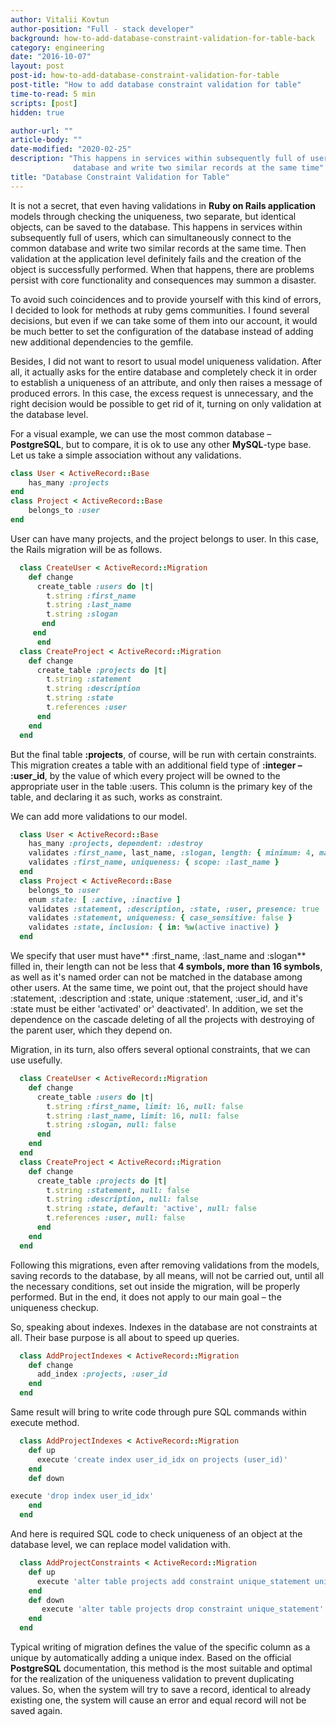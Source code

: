 ```yaml
---
author: Vitalii Kovtun
author-position: "Full - stack developer"
background: how-to-add-database-constraint-validation-for-table-back
category: engineering
date: "2016-10-07"
layout: post
post-id: how-to-add-database-constraint-validation-for-table
post-title: "How to add database constraint validation for table"
time-to-read: 5 min
scripts: [post]
hidden: true

author-url: ""
article-body: ""
date-modified: "2020-02-25"
description: "This happens in services within subsequently full of users, which can simultaneously connect to the common
              database and write two similar records at the same time"
title: "Database Constraint Validation for Table"
---
```


It is not a secret, that even having validations in **Ruby on Rails application** models through checking the uniqueness, two separate, but identical objects, can be saved to the database. This happens in services within subsequently full of users, which can simultaneously connect to the common database and write two similar records at the same time. Then validation at the application level definitely fails and the creation of the object is successfully performed. When that happens, there are problems persist with core functionality and consequences may summon a disaster.

To avoid such coincidences and to provide yourself with this kind of errors, I decided to look for methods at ruby gems communities. I found several decisions, but even if we can take some of them into our account, it would be much better to set the configuration of the database instead of adding new additional dependencies to the gemfile.

Besides, I did not want to resort to usual model uniqueness validation. After all, it actually asks for the entire database and completely check it in order to establish a uniqueness of an attribute, and only then raises a 
message of produced errors. In this case, the excess request is unnecessary, and the right decision would be possible to get rid of it, turning on only validation at the database level.

For a visual example, we can use the most common database – **PostgreSQL**, but to compare, it is ok to use any other **MySQL**-type base. Let us take a simple association without any validations.

```ruby
class User < ActiveRecord::Base
	has_many :projects
end
class Project < ActiveRecord::Base
	belongs_to :user
end
```

User can have many projects, and the project belongs to user. In this case, the Rails migration will be as follows.

```ruby
  class CreateUser < ActiveRecord::Migration
    def change
      create_table :users do |t|
        t.string :first_name
        t.string :last_name
        t.string :slogan
       end
     end
	  end
  class CreateProject < ActiveRecord::Migration
    def change
      create_table :projects do |t|
        t.string :statement
        t.string :description
        t.string :state
        t.references :user
      end
    end
  end
```

But the final table **:projects**, of course, will be run with certain constraints. This migration creates a table with an additional field type of **:integer – :user_id**, by the value of which every project will be owned to the appropriate user in the table :users. This column is the primary key of the table, and declaring it as such, works as constraint.

We can add more validations to our model.

```ruby
  class User < ActiveRecord::Base
    has_many :projects, dependent: :destroy
    validates :first_name, last_name, :slogan, length: { minimum: 4, maximum: 16 }, presence: true
    validates :first_name, uniqueness: { scope: :last_name }
  end
  class Project < ActiveRecord::Base
    belongs_to :user
    enum state: [ :active, :inactive ]
    validates :statement, :description, :state, :user, presence: true
    validates :statement, uniqueness: { case_sensitive: false }
    validates :state, inclusion: { in: %w(active inactive) }
  end
```
We specify that user must have** :first_name, :last_name and :slogan** filled in, their length can not be less that **4 symbols, more than 16 symbols**, as well as it's named order can not be matched in the database among other users. At the same time, we point out, that the project should have :statement, :description and :state, unique :statement, :user_id, and it's :state must be either 'activated' or' deactivated'. In addition, we set the dependence on the cascade deleting of all the projects with destroying of the parent user, which they depend on.

Migration, in its turn, also offers several optional constraints, that we can use usefully.

```ruby
  class CreateUser < ActiveRecord::Migration
    def change
      create_table :users do |t|
        t.string :first_name, limit: 16, null: false
        t.string :last_name, limit: 16, null: false
        t.string :slogan, null: false
      end
    end
  end
  class CreateProject < ActiveRecord::Migration
    def change
      create_table :projects do |t|
        t.string :statement, null: false
        t.string :description, null: false
        t.string :state, default: 'active', null: false
        t.references :user, null: false
      end
    end
  end
```
Following this migrations, even after removing validations from the models, saving records to the database, by all means, will not be carried out, until all the necessary conditions, set out inside the migration, will be properly performed. But in the end, it does not apply to our main goal – the uniqueness checkup.

So, speaking about indexes. Indexes in the database are not constraints at all. Their base purpose is all about to speed up queries.

```ruby
  class AddProjectIndexes < ActiveRecord::Migration
    def change
      add_index :projects, :user_id
    end
  end
```

Same result will bring to write code through pure SQL commands within execute method.

```ruby
  class AddProjectIndexes < ActiveRecord::Migration
    def up
      execute 'create index user_id_idx on projects (user_id)'
    end
    def down

execute 'drop index user_id_idx'
    end
  end
```
And here is required SQL code to check uniqueness of an object at the database level, we can replace model validation with.

```ruby
  class AddProjectConstraints < ActiveRecord::Migration
    def up
      execute 'alter table projects add constraint unique_statement unique (statement)'
    end
    def down
       execute 'alter table projects drop constraint unique_statement'
    end
  end
```
Typical writing of migration defines the value of the specific column as a unique by automatically adding a unique index. Based on the official **PostgreSQL** documentation, this method is the most suitable and optimal for the realization of the uniqueness validation to prevent duplicating values. So, when the system will try to save a record, identical to already existing one, the system will cause an error and equal record will not be saved again.
